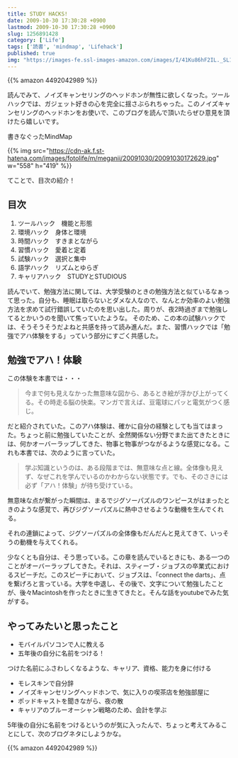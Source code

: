 ```yaml
---
title: STUDY HACKS!
date: 2009-10-30 17:30:28 +0900
lastmod: 2009-10-30 17:30:28 +0900
slug: 1256891428
category: ['Life']
tags: ['読書', 'mindmap', 'Lifehack']
published: true
img: "https://images-fe.ssl-images-amazon.com/images/I/41Ku86hF2IL._SL160_.jpg"
---
```


{{% amazon 4492042989 %}}


読んでみて、ノイズキャンセリングのヘッドホンが無性に欲しくなった。ツールハックでは、ガジェット好きの心を完全に揺さぶられちゃった。このノイズキャンセリングのヘッドホンをお使いで、このブログを読んで頂いたらぜひ意見を頂けたら嬉しいです。


書きなぐったMindMap

{{% img src="https://cdn-ak.f.st-hatena.com/images/fotolife/m/meganii/20091030/20091030172629.jpg" w="558" h="419" %}}

てことで、目次の紹介！

## 目次

1. ツールハック　機能と形態
1. 環境ハック　身体と環境
1. 時間ハック　すきまとながら
1. 習慣ハック　愛着と定着
1. 試験ハック　選択と集中
1. 語学ハック　リズムとゆらぎ
1. キャリアハック　STUDYとSTUDIOUS


読んでいて、勉強方法に関しては、大学受験のときの勉強方法と似ているなぁって思った。自分も、睡眠は取らないとダメな人なので、なんとか効率のよい勉強方法を求めて試行錯誤していたのを思い出した。周りが、夜2時過ぎまで勉強してるとかいうのを聞いて焦っていたような。
そのため、この本の試験ハックでは、そうそうそうだよねと共感を持って読み進んだ。また、習慣ハックでは「勉強でアハ体験をする」っていう部分にすごく共感した。



## 勉強でアハ！体験
この体験を本書では・・・

> 今まで何も見えなかった無意味な図から、あるとき絵が浮かび上がってくる。その時走る脳の快楽。マンガで言えば、豆電球にパッと電気がつく感じ。

だと紹介されていた。このアハ体験は、確かに自分の経験としても当てはまった。ちょっと前に勉強していたことが、全然関係ない分野でまた出てきたときには、何かオーバーラップしてきた、物事と物事がつながるような感覚になる。これも本書では、次のように言っていた。

> 学ぶ知識というのは、ある段階までは、無意味な点と線。全体像も見えず、なぜこれを学んでいるのかわからない状態です。でも、そのさきには必ず「アハ！体験」が待ち受けている。

無意味な点が繋がった瞬間は、まるでジグソーパズルのワンピースがはまったときのような感覚で、再びジグソーパズルに熱中させるような動機を生んでくれる。

それの連鎖によって、ジグソーパズルの全体像もだんだんと見えてきて、いっそうの動機を与えてくれる。

少なくとも自分は、そう思っている。この章を読んでいるときにも、ある一つのことがオーバーラップしてきた。それは、スティーブ・ジョブスの卒業式におけるスピーチだ。このスピーチにおいて、ジョブスは、「connect the darts」、点を繋げろと言っている。大学を中退し、その後で、文字について勉強したことが、後々Macintoshを作ったときに生きてきたと。そんな話をyoutubeでみた気がする。

## やってみたいと思ったこと
    
- モバイルパソコンで人に教える
- 五年後の自分に名前をつける！

つけた名前にふさわしくなるような、キャリア、資格、能力を身に付ける

- モレスキンで自分辞
- ノイズキャンセリングヘッドホンで、気に入りの喫茶店を勉強部屋に
- ポッドキャストを聞きながら、夜の散
- キャリアのブルーオーシャン戦略のため、会計を学ぶ


5年後の自分に名前をつけるというのが気に入ったんで、ちょっと考えてみることにして、次のブログネタにしようかな。

{{% amazon 4492042989 %}}
